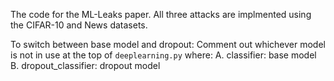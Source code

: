 The code for the ML-Leaks paper. All three attacks are implmented using the CIFAR-10 and News datasets.

To switch between base model and dropout: 
Comment out whichever model is not in use at the top of `deeplearning.py` where:
    A. classifier: base model
    B. dropout_classifier: dropout model 